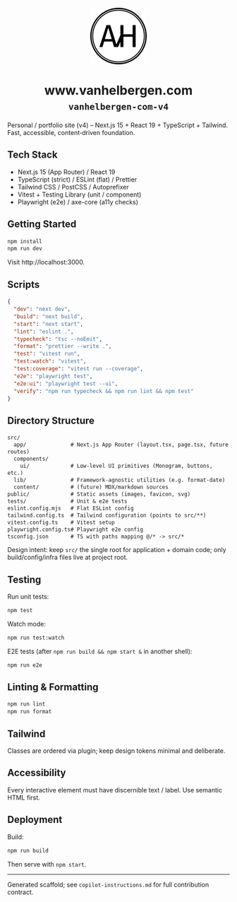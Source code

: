<p align="center">
  <a href="https://www.vanhelbergen.com">
    <img alt="AvH monogram" src="./public/avh-monogram.svg" width="128" />
  </a>
</p>
<h1 align="center">
  www.vanhelbergen.com<br />
  <small><code>vanhelbergen-com-v4</code></small>
</h1>

Personal / portfolio site (v4) – Next.js 15 + React 19 + TypeScript + Tailwind. Fast, accessible, content‑driven foundation.

## Tech Stack

- Next.js 15 (App Router) / React 19
- TypeScript (strict) / ESLint (flat) / Prettier
- Tailwind CSS / PostCSS / Autoprefixer
- Vitest + Testing Library (unit / component)
- Playwright (e2e) / axe-core (a11y checks)

## Getting Started

```bash
npm install
npm run dev
```

Visit http://localhost:3000.

## Scripts

```json
{
  "dev": "next dev",
  "build": "next build",
  "start": "next start",
  "lint": "eslint .",
  "typecheck": "tsc --noEmit",
  "format": "prettier --write .",
  "test": "vitest run",
  "test:watch": "vitest",
  "test:coverage": "vitest run --coverage",
  "e2e": "playwright test",
  "e2e:ui": "playwright test --ui",
  "verify": "npm run typecheck && npm run lint && npm test"
}
```

## Directory Structure

```
src/
  app/              # Next.js App Router (layout.tsx, page.tsx, future routes)
  components/
    ui/             # Low-level UI primitives (Monogram, buttons, etc.)
  lib/              # Framework-agnostic utilities (e.g. format-date)
  content/          # (future) MDX/markdown sources
public/             # Static assets (images, favicon, svg)
tests/              # Unit & e2e tests
eslint.config.mjs   # Flat ESLint config
tailwind.config.ts  # Tailwind configuration (points to src/**)
vitest.config.ts    # Vitest setup
playwright.config.ts# Playwright e2e config
tsconfig.json       # TS with paths mapping @/* -> src/*
```

Design intent: keep `src/` the single root for application + domain code; only build/config/infra files live at project root.

## Testing

Run unit tests:

```bash
npm test
```

Watch mode:

```bash
npm run test:watch
```

E2E tests (after `npm run build && npm start &` in another shell):

```bash
npm run e2e
```

## Linting & Formatting

```bash
npm run lint
npm run format
```

## Tailwind

Classes are ordered via plugin; keep design tokens minimal and deliberate.

## Accessibility

Every interactive element must have discernible text / label. Use semantic HTML first.

## Deployment

Build:

```bash
npm run build
```

Then serve with `npm start`.

---

Generated scaffold; see `copilot-instructions.md` for full contribution contract.
